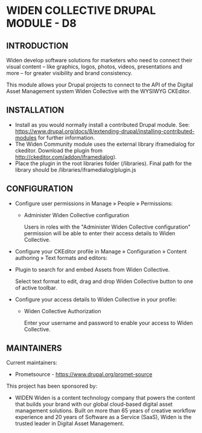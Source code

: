 # WIDEN COLLECTIVE DRUPAL MODULE - D8

INTRODUCTION
------------

Widen develop software solutions for marketers who need to connect their visual
content – like graphics, logos, photos, videos, presentations and more –
for greater visibility and brand consistency.

This module allows your Drupal projects to connect to the API of the Digital
Asset Management system Widen Collective with the WYSIWYG CKEditor.


INSTALLATION
------------

 * Install as you would normally install a contributed Drupal module. See:
   https://www.drupal.org/docs/8/extending-drupal/installing-contributed-modules
   for further information.
 * The Widen Community module uses the external library iframedialog for
   ckeditor. Download the plugin from http://ckeditor.com/addon/iframedialog).
 * Place the plugin in the root libraries folder (/libraries). Final path for
   the library should be /libraries/iframedialog/plugin.js


CONFIGURATION
-------------

 * Configure user permissions in Manage » People » Permissions:

   - Administer Widen Collective configuration

     Users in roles with the "Administer Widen Collective configuration"
     permission will be able to enter their access details to Widen Collective.

 * Configure your CKEditor profile in Manage » Configuration » Content authoring
     » Text formats and editors:

  - Plugin to search for and embed Assets from Widen Collective.

    Select text format to edit, drag and drop Widen Collective button to
    one of active toolbar.

 * Configure your access details to Widen Collective in your profile:

   - Widen Collective Authorization

     Enter your username and password to enable your access to Widen Collective.


MAINTAINERS
-----------

Current maintainers:
* Prometsource - https://www.drupal.org/promet-source

This project has been sponsored by:
* WIDEN
  Widen is a content technology company that powers the content that builds
  your brand with our global cloud-based digital asset management solutions.
  Built on more than 65 years of creative workflow experience and 20 years of
  Software as a Service (SaaS), Widen is the trusted leader in Digital Asset
  Management.
